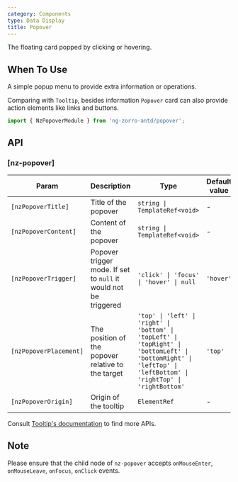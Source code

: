 ```yaml
---
category: Components
type: Data Display
title: Popover
---
```


The floating card popped by clicking or hovering.

## When To Use

A simple popup menu to provide extra information or operations.

Comparing with `Tooltip`, besides information `Popover` card can also provide action elements like links and buttons.

```ts
import { NzPopoverModule } from 'ng-zorro-antd/popover';
```

## API

### [nz-popover]

| Param | Description | Type | Default value |
| ----- | ----------- | ---- | ------------- |
| `[nzPopoverTitle]` | Title of the popover | `string \| TemplateRef<void>` | - |
| `[nzPopoverContent]` | Content of the popover | `string \| TemplateRef<void>` | - |
| `[nzPopoverTrigger]` | Popover trigger mode. If set to `null` it would not be triggered | `'click' \| 'focus' \| 'hover' \| null` | `'hover'` |
| `[nzPopoverPlacement]` | The position of the popover relative to the target | `'top' \| 'left' \| 'right' \| 'bottom' \| 'topLeft' \| 'topRight' \| 'bottomLeft' \| 'bottomRight' \| 'leftTop' \| 'leftBottom' \| 'rightTop' \| 'rightBottom'` | `'top'` |
| `[nzPopoverOrigin]` | Origin of the tooltip | `ElementRef` | - |


Consult [Tooltip's documentation](/components/tooltip/en#api) to find more APIs.

## Note

Please ensure that the child node of `nz-popover` accepts `onMouseEnter`, `onMouseLeave`, `onFocus`, `onClick` events.
